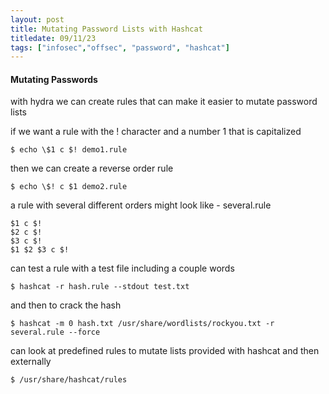```yaml
---
layout: post
title: Mutating Password Lists with Hashcat
titledate: 09/11/23
tags: ["infosec","offsec", "password", "hashcat"]
---
```


#### Mutating Passwords

with hydra we can create rules that can make it easier to mutate password lists

if we want a rule with the ! character and a number 1 that is capitalized

    $ echo \$1 c $! demo1.rule

then we can create a reverse order rule

    $ echo \$! c $1 demo2.rule

a rule with several different orders might look like - several.rule

    $1 c $!
    $2 c $!
    $3 c $!
    $1 $2 $3 c $!

can test a rule with a test file including a couple words

    $ hashcat -r hash.rule --stdout test.txt

and then to crack the hash

    $ hashcat -m 0 hash.txt /usr/share/wordlists/rockyou.txt -r several.rule --force
    
can look at predefined rules to mutate lists provided with hashcat and then externally

    $ /usr/share/hashcat/rules
